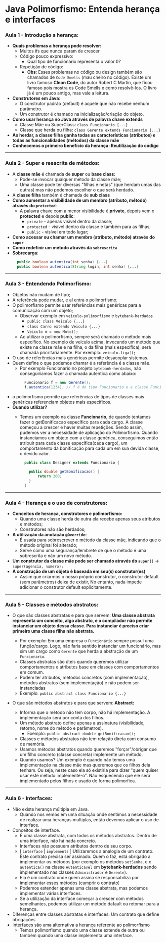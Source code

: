 # Java Polimorfismo: Entenda herança e interfaces

### Aula 1 - Introdução a herança:

- **Quais problemas a herança pode resolver:**
  - Muitos ifs que nunca param de crescer
  - Código pouco expressivo:
    - Qual tipo de funcionário representa o valor 0?
  - Repetição de código:
    - **Obs**: Esses problemas no código ou design também são chamados de `Code Smells` (mau cheiro no código). Existe um livro famoso **Clean Code**, do autor Robert C Martin, que ficou famoso pois mostra os Code Smells e como resolvê-los. O livro já é um pouco antigo, mas vale a leitura.
- **Construtores em Java**:
  - O construtor padrão (default) é aquele que não recebe nenhum parâmetro.
  - Um construtor é chamado na inicialização/criação do objeto.
- **Como usar herança no Java através de palavra chave extends**
  - Classe Mãe ou SuperClass: `class Funcionario {...}`
  - Classe que herda ou filha: `class Gerente extends Funcionario {...}`
- **Ao herdar, a classe filha ganha todas as características (atributos) e todas as funcionalidades (métodos) da classe mãe**
- **Conhecemos o primeiro benefício da herança: Reutilização do código**

---
### Aula 2 - Super e reescrita de métodos:

- A **classe mãe** é chamada de **super** ou **base class:**
  - Pode-se invocar qualquer método da classe mãe;
  - Uma classe pode ter diversas "filhas e netas" (que herdam umas das outras) mas não podemos escolher o que será herdado.
- A **classe filha** também é chamada de **sub class**
- **Como aumentar a visibilidade de um membro (atributo, método) através do `protected`**:
  - A palavra chave com a menor visibilidade é **private**, depois vem o **protected** e depois **public**:
    - `private` - apenas visível dentro da classe;
    - `protected` - visível dentro da classe e também para as filhas;
    - `public` - visível em todo lugar;
- **Como acessar ou chamar um membro (atributo, método) através do `super`**
- **Como redefinir um método através da `sobrescrita`**
- **Sobrecarga**:
  ```java
    public boolean autentica(int senha) {...}
    public boolean autentica(String login, int senha) {...}
  ```

---
### Aula 3 - Entendendo Polimorfismo:

- Objetos não mudam de tipo;
- A referência pode mudar, e aí entra o polimorfismo;
- O polimorfismo permite usar referências mais genéricas para a comunicação com um objeto;
  - Observar exemplo em `veiculo-polimorfismo` e `bytebank-herdados`
    - `public class Veiculo {...}`
    - `class Carro extends Veiculo {...}`
    - `Veiculo m = new Moto();`
  - Ao utilizar o polimorfismo, sempre será chamado o método mais específico. No exemplo de veículo acima, invocando um método que existe na classe mãe e na filha, o da filha (mais específica), será chamada prioritariamente. Por exemplo: `veiculo.liga();`
- O uso de referências mais genéricas permite desacoplar sistemas.
-  Quem define o que podemos chamar é a referência é a classe mãe.
   - Por exemplo Funcionario no projeto `bytebank-herdados`, não conseguiriamos fazer a chamada autentica como abaixo:
      ```java
        Funcionario f = new Gerente();
        f.autentica(1234); // f é do tipo Funcionario e a classe Funcionario não tem o método autentica
      ```
- o polimorfismo permite que referências de tipos de classes mais genéricas referenciam objetos mais específicos.
- **Quando utilizar?**
  - Temos um exemplo na classe **Funcionario**, de quando tentamos fazer o getBonificacao específico para cada cargo. 
    A classe começou a crescer e haver muitas repetições. Sendo assim, pudemos ver a necessidade de aplicação do Polimorfismo. 
    Quando instanciamos um objeto com a classe genérica, conseguimos então atribuir para cada classe 
    específica(cada cargo), um comportamento da bonificação para cada um em sua devida classe, o devido valor.
 
    ```java
      public class Designer extends Funcionario {
      
        public double getBonificacao() {
            return 200;
        }
      }
    ```
    
---
### Aula 4 - Herança e o uso de construtores:

- **Conceitos de herança, construtores e polimorfismo:**
    - Quando uma classe herda de outra ela recebe apenas seus atributos e métodos;
    - Construtores não são herdados;
- **A utilização da anotação `@Override`:**
    - É usada para sobrescrever o método da classe mãe, indicando que o método original foi alterado;
    - Serve como uma segurança/lembrete de que o método é uma sobrescrita e não um novo método.
- **Um construtor da classe mãe pode ser chamado através do `super()`** -> `super(agencia, numero);`
- **A construção de um objeto é baseada em seu(s) construtor(es)** 
  - Assim que criarmos o nosso próprio construtor, o construtor default (sem parâmetros) deixa de existir, 
    No entanto, nada impede adicionar o construtor default explicitamente.

---
### Aula 5 - Classes e métodos abstratos:

- O que são classes abstratas e para que servem: **Uma classe abstrata representa um conceito, algo abstrato, e o compilador não permite instanciar um objeto dessa classe. Para instanciar é preciso criar primeiro uma classe filha não abstrata.**
    - Por exemplo: Em uma empresa o `Funcionário` sempre possuí uma função/cargo. Logo, não faria sentido instanciar um funcionário, mas sim um cargo como `Gerente` que herda a abstração de um `Funcionario`.
    - Classes abstratas são úteis quando queremos utilizar comportamentos e atributos base em classes com comportamentos em comum.
    - Podem ter atributos, métodos concretos (com implementação), métodos abstratos (sem implementação) e não podem ser instanciadas
    - Exemplo: `public abstract class Funcionario {...}`
  

- O que são métodos abstratos e para que servem: **Abstract:**
  - Informa que o método não tem corpo, não há implementação. A implementação será por conta dos filhos.
  - Um método abstrato define apenas a assinatura (visibilidade, retorno, nome do método e parâmetros).
    - Exemplo: `public abstract double getBonificacao();`
  - Classes e métodos abstratos não tem relação direta com consumo de memória.
  - Usamos métodos abstratos quando queremos "forçar"/obrigar que um filho concreto (classe concreta) implemente um método.
  - Quando usamos? Um exemplo é quando não temos uma implementação na classe mãe mas queremos que os filhos dela tenham. 
    Ou seja, neste caso ela só existiria para dizer "quem quiser usar este método implemente-o". 
    Não esquecendo que ele será implementado pelos filhos e usado de forma polimorfica.

---
### Aula 6 - Interfaces:

- Não existe herança múltipla em Java.
    - Quando nos vemos em uma situação onde sentimos a necessidade de realizar uma heranças multiplas, então devemos aplicar o uso de interface.
- Conceitos de interface.
  - É uma classe abstrata, com todos os métodos abstratos. Dentro de uma interface, não há nada concreto.
  - Interfaces não possuem atributos dentro de seu corpo.
  - [ `interface` | `implements` ] Utilizaremos a analogia de um contrato. Este contrato precisa ser assinado. Quem o faz, está obrigado a implementar os métodos (por exemplo  os métodos `setSenha`, e o `autentica()` na classe `Autenticavel` em **bytebank-herdados** sendo implementado nas classes `Administrador` e `Gerente`).
  - Ela é um contrato onde quem assina se responsabiliza por implementar esses métodos (cumprir o contrato)
  - Podemos estender apenas uma classe abstrata, mas podemos implementar várias interfaces.
  - Se a utilização da interface começar a crescer com métodos semelhantes, podemos utilizar um método dafault ou retomar para a herança.
- Diferenças entre classes abstratas e interfaces. Um contrato que define obrigações
- Interfaces são uma alternativa a herança referente ao polimorfismo
  - Temos polimorfismo quando uma classe extende de outra ou também quando uma classe implementa uma interface.
  